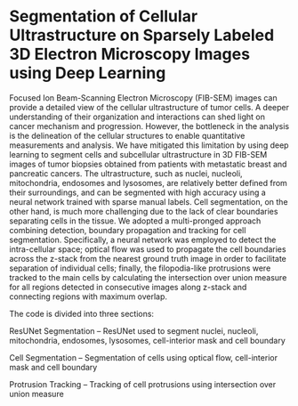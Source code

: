 # Segmentation of Cellular Ultrastructure on Sparsely Labeled 3D Electron Microscopy Images using Deep Learning

Focused Ion Beam-Scanning Electron Microscopy (FIB-SEM) images can provide a detailed view of the cellular ultrastructure of tumor cells. A deeper understanding of their organization and interactions can shed light on cancer mechanism and progression. However, the bottleneck in the analysis is the delineation of the cellular structures to enable quantitative measurements and analysis. We have mitigated this limitation by using deep learning to segment cells and subcellular ultrastructure in 3D FIB-SEM images of tumor biopsies obtained from patients with metastatic breast and pancreatic cancers. The ultrastructure, such as nuclei, nucleoli, mitochondria, endosomes and lysosomes, are relatively better defined from their surroundings, and can be segmented with high accuracy using a neural network trained with sparse manual labels. Cell segmentation, on the other hand, is much more challenging due to the lack of clear boundaries separating cells in the tissue. We adopted a multi-pronged approach combining detection, boundary propagation and tracking for cell segmentation. Specifically, a neural network was employed to detect the intra-cellular space; optical flow was used to propagate the cell boundaries across the z-stack from the nearest ground truth image in order to facilitate separation of individual cells; finally, the filopodia-like protrusions were tracked to the main cells by calculating the intersection over union measure for all regions detected in consecutive images along z-stack and connecting regions with maximum overlap.

The code is divided into three sections:

ResUNet Segmentation – ResUNet used to segment nuclei, nucleoli, mitochondria, endosomes, lysosomes, cell-interior mask and cell boundary

Cell Segmentation – Segmentation of cells using optical flow, cell-interior mask and cell boundary

Protrusion Tracking – Tracking of cell protrusions using intersection over union measure


